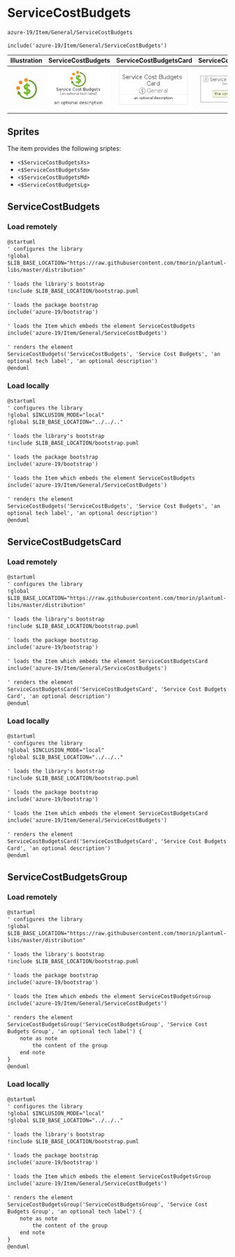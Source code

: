 # ServiceCostBudgets


```text
azure-19/Item/General/ServiceCostBudgets
```

```text
include('azure-19/Item/General/ServiceCostBudgets')
```



| Illustration | ServiceCostBudgets | ServiceCostBudgetsCard | ServiceCostBudgetsGroup |
| :---: | :---: | :---: | :---: |
| ![illustration for Illustration](../../../azure-19/Item/General/ServiceCostBudgets.png) | ![illustration for ServiceCostBudgets](../../../azure-19/Item/General/ServiceCostBudgets.Local.png) | ![illustration for ServiceCostBudgetsCard](../../../azure-19/Item/General/ServiceCostBudgetsCard.Local.png) | ![illustration for ServiceCostBudgetsGroup](../../../azure-19/Item/General/ServiceCostBudgetsGroup.Local.png) |



## Sprites
The item provides the following sriptes:

- `<$ServiceCostBudgetsXs>`
- `<$ServiceCostBudgetsSm>`
- `<$ServiceCostBudgetsMd>`
- `<$ServiceCostBudgetsLg>`





## ServiceCostBudgets

### Load remotely
```plantuml
@startuml
' configures the library
!global $LIB_BASE_LOCATION="https://raw.githubusercontent.com/tmorin/plantuml-libs/master/distribution"

' loads the library's bootstrap
!include $LIB_BASE_LOCATION/bootstrap.puml

' loads the package bootstrap
include('azure-19/bootstrap')

' loads the Item which embeds the element ServiceCostBudgets
include('azure-19/Item/General/ServiceCostBudgets')

' renders the element
ServiceCostBudgets('ServiceCostBudgets', 'Service Cost Budgets', 'an optional tech label', 'an optional description')
@enduml
```

### Load locally
```plantuml
@startuml
' configures the library
!global $INCLUSION_MODE="local"
!global $LIB_BASE_LOCATION="../../.."

' loads the library's bootstrap
!include $LIB_BASE_LOCATION/bootstrap.puml

' loads the package bootstrap
include('azure-19/bootstrap')

' loads the Item which embeds the element ServiceCostBudgets
include('azure-19/Item/General/ServiceCostBudgets')

' renders the element
ServiceCostBudgets('ServiceCostBudgets', 'Service Cost Budgets', 'an optional tech label', 'an optional description')
@enduml
```

## ServiceCostBudgetsCard

### Load remotely
```plantuml
@startuml
' configures the library
!global $LIB_BASE_LOCATION="https://raw.githubusercontent.com/tmorin/plantuml-libs/master/distribution"

' loads the library's bootstrap
!include $LIB_BASE_LOCATION/bootstrap.puml

' loads the package bootstrap
include('azure-19/bootstrap')

' loads the Item which embeds the element ServiceCostBudgetsCard
include('azure-19/Item/General/ServiceCostBudgets')

' renders the element
ServiceCostBudgetsCard('ServiceCostBudgetsCard', 'Service Cost Budgets Card', 'an optional description')
@enduml
```

### Load locally
```plantuml
@startuml
' configures the library
!global $INCLUSION_MODE="local"
!global $LIB_BASE_LOCATION="../../.."

' loads the library's bootstrap
!include $LIB_BASE_LOCATION/bootstrap.puml

' loads the package bootstrap
include('azure-19/bootstrap')

' loads the Item which embeds the element ServiceCostBudgetsCard
include('azure-19/Item/General/ServiceCostBudgets')

' renders the element
ServiceCostBudgetsCard('ServiceCostBudgetsCard', 'Service Cost Budgets Card', 'an optional description')
@enduml
```

## ServiceCostBudgetsGroup

### Load remotely
```plantuml
@startuml
' configures the library
!global $LIB_BASE_LOCATION="https://raw.githubusercontent.com/tmorin/plantuml-libs/master/distribution"

' loads the library's bootstrap
!include $LIB_BASE_LOCATION/bootstrap.puml

' loads the package bootstrap
include('azure-19/bootstrap')

' loads the Item which embeds the element ServiceCostBudgetsGroup
include('azure-19/Item/General/ServiceCostBudgets')

' renders the element
ServiceCostBudgetsGroup('ServiceCostBudgetsGroup', 'Service Cost Budgets Group', 'an optional tech label') {
    note as note
        the content of the group
    end note
}
@enduml
```

### Load locally
```plantuml
@startuml
' configures the library
!global $INCLUSION_MODE="local"
!global $LIB_BASE_LOCATION="../../.."

' loads the library's bootstrap
!include $LIB_BASE_LOCATION/bootstrap.puml

' loads the package bootstrap
include('azure-19/bootstrap')

' loads the Item which embeds the element ServiceCostBudgetsGroup
include('azure-19/Item/General/ServiceCostBudgets')

' renders the element
ServiceCostBudgetsGroup('ServiceCostBudgetsGroup', 'Service Cost Budgets Group', 'an optional tech label') {
    note as note
        the content of the group
    end note
}
@enduml
```

